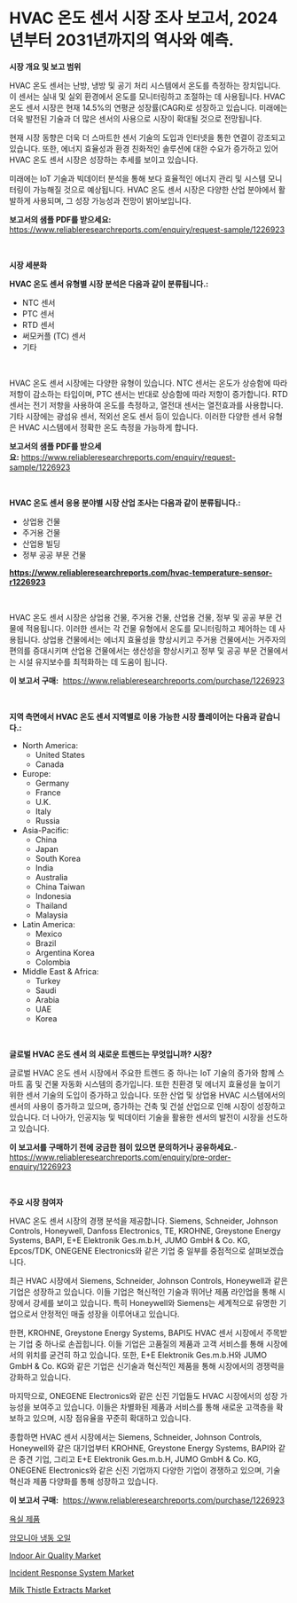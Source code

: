 <p><h1>HVAC 온도 센서 시장 조사 보고서, 2024년부터 2031년까지의 역사와 예측.</h1></p><p><strong>시장 개요 및 보고 범위</strong></p>
<p><p>HVAC 온도 센서는 난방, 냉방 및 공기 처리 시스템에서 온도를 측정하는 장치입니다. 이 센서는 실내 및 실외 환경에서 온도를 모니터링하고 조절하는 데 사용됩니다. HVAC 온도 센서 시장은 현재 14.5%의 연평균 성장률(CAGR)로 성장하고 있습니다. 미래에는 더욱 발전된 기술과 더 많은 센서의 사용으로 시장이 확대될 것으로 전망됩니다.</p><p>현재 시장 동향은 더욱 더 스마트한 센서 기술의 도입과 인터넷을 통한 연결이 강조되고 있습니다. 또한, 에너지 효율성과 환경 친화적인 솔루션에 대한 수요가 증가하고 있어 HVAC 온도 센서 시장은 성장하는 추세를 보이고 있습니다.</p><p>미래에는 IoT 기술과 빅데이터 분석을 통해 보다 효율적인 에너지 관리 및 시스템 모니터링이 가능해질 것으로 예상됩니다. HVAC 온도 센서 시장은 다양한 산업 분야에서 활발하게 사용되며, 그 성장 가능성과 전망이 밝아보입니다.</p></p>
<p><strong>보고서의 샘플 PDF를 받으세요:</strong> <a href="https://www.reliableresearchreports.com/enquiry/request-sample/1226923">https://www.reliableresearchreports.com/enquiry/request-sample/1226923</a></p>
<p>&nbsp;</p>
<p><strong>시장 세분화</strong></p>
<p><strong>HVAC 온도 센서 유형별 시장 분석은 다음과 같이 분류됩니다.:</strong></p>
<p><ul><li>NTC 센서</li><li>PTC 센서</li><li>RTD 센서</li><li>써모커플 (TC) 센서</li><li>기타</li></ul></p>
<p>&nbsp;</p>
<p><p>HVAC 온도 센서 시장에는 다양한 유형이 있습니다. NTC 센서는 온도가 상승함에 따라 저항이 감소하는 타입이며, PTC 센서는 반대로 상승함에 따라 저항이 증가합니다. RTD 센서는 전기 저항을 사용하여 온도를 측정하고, 열전대 센서는 열전효과를 사용합니다. 기타 시장에는 광섬유 센서, 적외선 온도 센서 등이 있습니다. 이러한 다양한 센서 유형은 HVAC 시스템에서 정확한 온도 측정을 가능하게 합니다.</p></p>
<p><strong>보고서의 샘플 PDF를 받으세요:</strong>&nbsp;<a href="https://www.reliableresearchreports.com/enquiry/request-sample/1226923">https://www.reliableresearchreports.com/enquiry/request-sample/1226923</a></p>
<p>&nbsp;</p>
<p><strong> HVAC 온도 센서 응용 분야별 시장 산업 조사는 다음과 같이 분류됩니다.:</strong></p>
<p><ul><li>상업용 건물</li><li>주거용 건물</li><li>산업용 빌딩</li><li>정부 공공 부문 건물</li></ul></p>
<p><strong><a href="https://www.reliableresearchreports.com/hvac-temperature-sensor-r1226923">https://www.reliableresearchreports.com/hvac-temperature-sensor-r1226923</a></strong></p>
<p>&nbsp;</p>
<p><p>HVAC 온도 센서 시장은 상업용 건물, 주거용 건물, 산업용 건물, 정부 및 공공 부문 건물에 적용됩니다. 이러한 센서는 각 건물 유형에서 온도를 모니터링하고 제어하는 데 사용됩니다. 상업용 건물에서는 에너지 효율성을 향상시키고 주거용 건물에서는 거주자의 편의를 증대시키며 산업용 건물에서는 생산성을 향상시키고 정부 및 공공 부문 건물에서는 시설 유지보수를 최적화하는 데 도움이 됩니다.</p></p>
<p><strong>이 보고서 구매:</strong>&nbsp; <a href="https://www.reliableresearchreports.com/purchase/1226923">https://www.reliableresearchreports.com/purchase/1226923</a></p>
<p>&nbsp;</p>
<p><strong>지역 측면에서 HVAC 온도 센서 지역별로 이용 가능한 시장 플레이어는 다음과 같습니다.:</strong></p>
<p><ul>
    <li>
        North America:
        <ul>
            <li>United States</li>
            <li>Canada</li>
        </ul>
    </li>
    <li>
        Europe:
        <ul>
            <li>Germany</li>
            <li>France</li>
            <li>U.K.</li>
            <li>Italy</li>
            <li>Russia</li>
        </ul>
    </li>
    <li>
        Asia-Pacific:
        <ul>
            <li>China</li>
            <li>Japan</li>
            <li>South Korea</li>
            <li>India</li>
            <li>Australia</li>
            <li>China Taiwan</li>
            <li>Indonesia</li>
            <li>Thailand</li>
            <li>Malaysia</li>
        </ul>
    </li>
    <li>
        Latin America:
        <ul>
            <li>Mexico</li>
            <li>Brazil</li>
            <li>Argentina Korea</li>
            <li>Colombia</li>
        </ul>
    </li>
    <li>
        Middle East & Africa:
        <ul>
            <li>Turkey</li>
            <li>Saudi</li>
            <li>Arabia</li>
            <li>UAE</li>
            <li>Korea</li>
        </ul>
    </li>
    </ul></p>
<p>&nbsp;</p>
<p><strong>글로벌 HVAC 온도 센서 의 새로운 트렌드는 무엇입니까? 시장?</strong></p>
<p><p>글로벌 HVAC 온도 센서 시장에서 주요한 트렌드 중 하나는 IoT 기술의 증가와 함께 스마트 홈 및 건물 자동화 시스템의 증가입니다. 또한 친환경 및 에너지 효율성을 높이기 위한 센서 기술의 도입이 증가하고 있습니다. 또한 산업 및 상업용 HVAC 시스템에서의 센서의 사용이 증가하고 있으며, 증가하는 건축 및 건설 산업으로 인해 시장이 성장하고 있습니다. 더 나아가, 인공지능 및 빅데이터 기술을 활용한 센서의 발전이 시장을 선도하고 있습니다.</p></p>
<p><strong>이 보고서를 구매하기 전에 궁금한 점이 있으면 문의하거나 공유하세요.</strong>- <a href="https://www.reliableresearchreports.com/enquiry/pre-order-enquiry/1226923">https://www.reliableresearchreports.com/enquiry/pre-order-enquiry/1226923</a></p>
<p>&nbsp;</p>
<p><strong>주요 시장 참여자</strong></p>
<p><p>HVAC 온도 센서 시장의 경쟁 분석을 제공합니다. Siemens, Schneider, Johnson Controls, Honeywell, Danfoss Electronics, TE, KROHNE, Greystone Energy Systems, BAPI, E+E Elektronik Ges.m.b.H, JUMO GmbH & Co. KG, Epcos/TDK, ONEGENE Electronics와 같은 기업 중 일부를 중점적으로 살펴보겠습니다.</p><p>최근 HVAC 시장에서 Siemens, Schneider, Johnson Controls, Honeywell과 같은 기업은 성장하고 있습니다. 이들 기업은 혁신적인 기술과 뛰어난 제품 라인업을 통해 시장에서 강세를 보이고 있습니다. 특히 Honeywell와 Siemens는 세계적으로 유명한 기업으로서 안정적인 매출 성장을 이루어내고 있습니다.</p><p>한편, KROHNE, Greystone Energy Systems, BAPI도 HVAC 센서 시장에서 주목받는 기업 중 하나로 손꼽힙니다. 이들 기업은 고품질의 제품과 고객 서비스를 통해 시장에서의 위치를 굳건히 하고 있습니다. 또한, E+E Elektronik Ges.m.b.H와 JUMO GmbH & Co. KG와 같은 기업은 신기술과 혁신적인 제품을 통해 시장에서의 경쟁력을 강화하고 있습니다.</p><p>마지막으로, ONEGENE Electronics와 같은 신진 기업들도 HVAC 시장에서의 성장 가능성을 보여주고 있습니다. 이들은 차별화된 제품과 서비스를 통해 새로운 고객층을 확보하고 있으며, 시장 점유율을 꾸준히 확대하고 있습니다.</p><p>종합하면 HVAC 센서 시장에서는 Siemens, Schneider, Johnson Controls, Honeywell와 같은 대기업부터 KROHNE, Greystone Energy Systems, BAPI와 같은 중견 기업, 그리고 E+E Elektronik Ges.m.b.H, JUMO GmbH & Co. KG, ONEGENE Electronics와 같은 신진 기업까지 다양한 기업이 경쟁하고 있으며, 기술 혁신과 제품 다양화를 통해 성장하고 있습니다.</p></p>
<p><strong>이 보고서 구매:</strong>&nbsp;&nbsp;<a href="https://www.reliableresearchreports.com/purchase/1226923">https://www.reliableresearchreports.com/purchase/1226923</a></p>
<p><p><a href="https://github.com/Hubertstyenger6685/Market-Research-Report-List-1/blob/main/596978127391.md">욕실 제품</a></p><p><a href="https://medium.com/@howaoole34545/%EC%95%94%EB%AA%A8%EB%8B%88%EC%95%84-%EB%83%89%EC%9E%A5-%EC%8B%9C%EC%8A%A4%ED%85%9C-%EC%98%A4%EC%9D%BC-%EC%8B%9C%EC%9E%A5-2031%EB%85%84%EA%B9%8C%EC%A7%80%EC%9D%98-%ED%8A%B8%EB%A0%8C%EB%93%9C-%EC%98%88%EC%B8%A1-%EB%B0%8F-%EA%B2%BD%EC%9F%81-%EB%B6%84%EC%84%9D-a4c482f4545c">암모니아 냉동 오일</a></p><p><a href="https://www.linkedin.com/pulse/indoor-air-quality-market-report-reveals-latest-trends-growth-61gpc?trackingId=e1C3pNr5iWWzBrmAU7fCZg%3D%3D">Indoor Air Quality Market</a></p><p><a href="https://www.linkedin.com/pulse/incident-response-system-market-trends-forecast-competitive-xqavc?trackingId=rLgf2%2Fvg3QEkE51hMIKLPg%3D%3D">Incident Response System Market</a></p><p><a href="https://issuu.com/reportprime-2/docs/milk-thistle-extracts-market-size-2030.pptx">Milk Thistle Extracts Market</a></p></p>